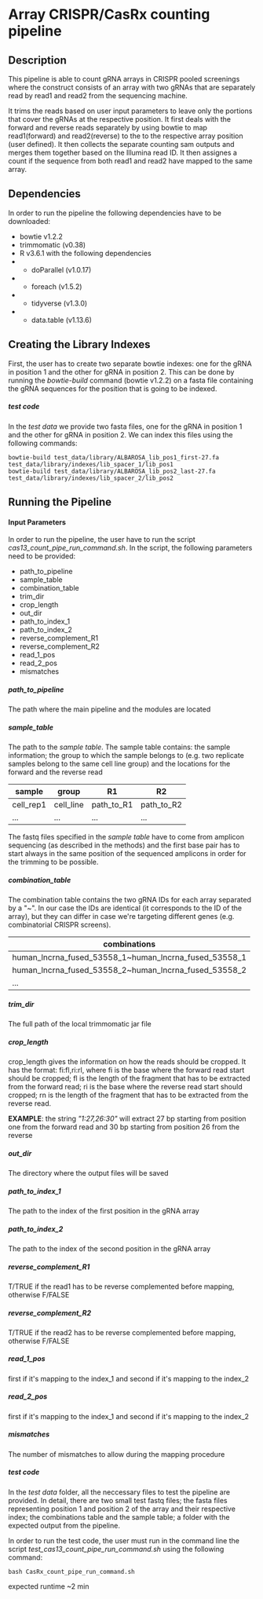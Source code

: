 # Array CRISPR/CasRx counting pipeline

## Description

This pipeline is able to count gRNA arrays in CRISPR pooled screenings where the construct consists of an array with two gRNAs that are separately read by read1 and read2 from the sequencing machine.

It trims the reads based on user input parameters to leave only the portions that cover the gRNAs at the respective position. It first deals with the forward and reverse reads separately by using bowtie to map read1(forward) and read2(reverse) to the to the respective array position (user defined). It then collects the separate counting sam outputs and merges them together based on the Illumina read ID. It then assignes a count if the sequence from both read1 and read2 have mapped to the same array.

## Dependencies

In order to run the pipeline the following dependencies have to be downloaded:

- bowtie v1.2.2
- trimmomatic (v0.38)
- R v3.6.1 with the following dependencies
- - doParallel (v1.0.17)
- - foreach (v1.5.2)
- - tidyverse (v1.3.0)
- - data.table (v1.13.6)

## Creating the Library Indexes

First, the user has to create two separate bowtie indexes: one for the gRNA in position 1 and the other for gRNA in position 2. This can be done by running the _bowtie-build_ command (bowtie v1.2.2) on a fasta file containing the gRNA sequences for the position that is going to be indexed.

##### _test code_

In the _test data_ we provide two fasta files, one for the gRNA in position 1 and the other for gRNA in position 2. We can index this files using the following commands:

```
bowtie-build test_data/library/ALBAROSA_lib_pos1_first-27.fa test_data/library/indexes/lib_spacer_1/lib_pos1
bowtie-build test_data/library/ALBAROSA_lib_pos2_last-27.fa test_data/library/indexes/lib_spacer_2/lib_pos2 
```

## Running the Pipeline

#### Input Parameters

In order to run the pipeline, the user have to run the script _cas13_count_pipe_run_command.sh_. In the script, the following parameters need to be provided:

* path_to_pipeline
* sample_table
* combination_table
* trim_dir
* crop_length
* out_dir
* path_to_index_1
* path_to_index_2
* reverse_complement_R1
* reverse_complement_R2
* read_1_pos
* read_2_pos
* mismatches

##### path_to_pipeline

The path where the main pipeline and the modules are located

##### sample_table

The path to the _sample table_. The sample table contains: the sample information; the group to which the sample belongs to (e.g. two replicate samples belong to the same cell line group) and the locations for the forward and the reverse read

| sample | group | R1 | R2 |
| --- | --- | --- | --- |
| cell_rep1 | cell_line | path_to_R1 | path_to_R2 |
| ... | ... | ... | ... |

The fastq files specified in the _sample table_ have to come from amplicon sequencing (as described in the methods) and the first base pair has to start always in the same position of the sequenced amplicons in order for the trimming to be possible.

##### combination_table

The combination table contains the two gRNA IDs for each array separated by a "~". In our case the IDs are identical (it corresponds to the ID of the array), but they can differ in case we're targeting different genes (e.g. combinatorial CRISPR screens).

| combinations |
| --- |
| human_lncrna_fused_53558_1~human_lncrna_fused_53558_1 |
| human_lncrna_fused_53558_2~human_lncrna_fused_53558_2 |
|  ... |

##### trim_dir

The full path of the local trimmomatic jar file

##### crop_length

crop_length gives the information on how the reads should be cropped. It has the format: fi:fl,ri:rl, where fi is the base where the forward read start should be cropped; fl is the length of the fragment that has to be extracted from the forward read; ri is the base where the reverse read start should cropped; rn is the length of the fragment that has to be extracted from the reverse read.

**EXAMPLE**: the string _"1:27,26:30"_ will extract 27 bp starting from position one from the forward read and 30 bp starting from position 26 from the reverse

##### out_dir

The directory where the output files will be saved

##### path_to_index_1

The path to the index of the first position in the gRNA array

##### path_to_index_2

The path to the index of the second position in the gRNA array

##### reverse_complement_R1

T/TRUE if the read1 has to be reverse complemented before mapping, otherwise F/FALSE

##### reverse_complement_R2

T/TRUE if the read2 has to be reverse complemented before mapping, otherwise F/FALSE

##### read_1_pos

first if it's mapping to the index_1 and second if it's mapping to the index_2

##### read_2_pos

first if it's mapping to the index_1 and second if it's mapping to the index_2

##### mismatches

The number of mismatches to allow during the mapping procedure

##### _test code_

In the _test data_ folder, all the neccessary files to test the pipeline are provided. In detail, there are two small test fastq files; the fasta files representing position 1 and position 2 of the array and their respective index; the combinations table and the sample table; a folder with the expected output from the pipeline.

In order to run the test code, the user must run in the command line the script _test_cas13_count_pipe_run_command.sh_ using the following command:

```
bash CasRx_count_pipe_run_command.sh
```
expected runtime ~2 min